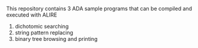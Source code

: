 This repository contains 3 ADA sample programs that can be compiled and executed with ALIRE 
1) dichotomic searching
2) string pattern replacing
3) binary tree browsing and printing
